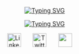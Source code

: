 <p align="center">
  <a href="https://git.io/typing-svg"><img src="https://readme-typing-svg.herokuapp.com?font=Fira+Code&weight=500&pause=1000&color=FF1493&center=true&vCenter=true&repeat=false&width=435&lines=Rodolfo+Chivalan" alt="Typing SVG" /></a>
</p>

<p align="center">
  <a href="https://git.io/typing-svg"><img src="https://readme-typing-svg.herokuapp.com?font=Fira+Code&weight=500&pause=1000&color=FF1493&center=true&vCenter=true&width=435&lines=System+Engineering+Student" alt="Typing SVG" /></a>
</p>

<p align="center">
 <img width="32px" alt="LinkedIn" title="LinkedIn" src="https://i.imgur.com/yRpa1dQ.png"/>
  &#8287;&#8287;&#8287;&#8287;&#8287;
  <img width="32px" alt="Twitter" title="Twitter" src="https://i.imgur.com/AixJgnm.png"/>
   &#8287;&#8287;&#8287;&#8287;&#8287;
  <img width="32px" src="https://i.imgur.com/OViZO8J.png"/>
  &#8287;&#8287;&#8287;&#8287;&#8287;
</p>
